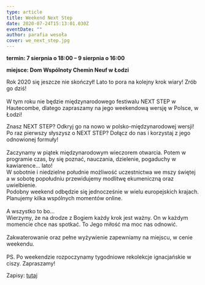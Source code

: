 ```yaml
---
type: article
title: Weekend Next Step
date: 2020-07-24T15:13:01.030Z
eventDate: ""
author: parafia wesoła
cover: we_next_step.jpg
---
```

<!--StartFragment-->

**termin: 7 sierpnia o 18:00 – 9 sierpnia o 16:00**

**miejsce: Dom Wspólnoty Chemin Neuf w Łodzi**

Rok 2020 się jeszcze nie skończył! Lato to pora na kolejny krok wiary! Zrób go dziś!\
\
W tym roku nie będzie międzynarodowego festiwalu NEXT STEP w Hautecombe, dlatego zapraszamy na jego weekendową wersję w Polsce, w Łodzi! 

Znasz NEXT STEP? Odkryj go na nowo w polsko-międzynarodowej wersji! Po raz pierwszy słyszysz o NEXT STEP? Dołącz do nas i korzystaj z jego odnowionej formuły!\
\
Zaczynamy w piątek międzynarodowym wieczorem otwarcia. Potem w programie czas, by się poznać, nauczania, dzielenie, pogaduchy w kawiarence... lato!\
W sobotnie i niedzielne południe możliwość uczestnictwa we mszy świętej a w sobotę popołudniu przewidujemy modlitwę ekumeniczną oraz uwielbienie.\
Podobny weekend odbędzie się jednocześnie w wielu europejskich krajach. Planujemy kilka wspólnych momentów online.\
\
A wszystko to bo...\
Wierzymy, że na drodze z Bogiem każdy krok jest ważny. On w każdym momencie chce nas spotkać. To Jego miłość ma moc nas odnowić.\
\
Zakwaterowanie oraz pełne wyżywienie zapewniamy na miejscu, w cenie weekendu.\
\
PS. Po weekendzie rozpoczynamy tygodniowe rekolekcje ignacjańskie w ciszy. Zapraszamy!

Zapisy: [tutaj](https://www.chemin-neuf.pl/pl/homepage/nasze-propozycje/mlodzi-18-30-lat/wydarzenia/5ed669793965882f3fb82715/weekend-next-step)

<!--EndFragment-->